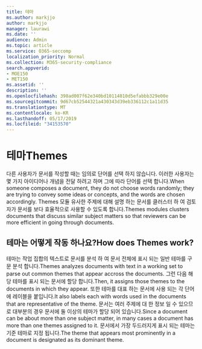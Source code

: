 ```yaml
---
title: 테마
ms.author: markjjo
author: markjjo
manager: laurawi
ms.date: ''
audience: Admin
ms.topic: article
ms.service: O365-seccomp
localization_priority: Normal
ms.collection: M365-security-compliance
search.appverid:
- MOE150
- MET150
ms.assetid: ''
description: ''
ms.openlocfilehash: 398ad007f62e340bd10114810d5efabbb329e00e
ms.sourcegitcommit: 9d67cb52544321a430343d39eb336112c1a11d35
ms.translationtype: MT
ms.contentlocale: ko-KR
ms.lasthandoff: 05/17/2019
ms.locfileid: "34153570"
---
```

# <a name="themes"></a><span data-ttu-id="8be7b-102">테마</span><span class="sxs-lookup"><span data-stu-id="8be7b-102">Themes</span></span>

<span data-ttu-id="8be7b-103">다른 사용자가 문서를 작성할 때는 임의로 단어를 선택 하지 않습니다. 이러한 사용자는 몇 가지 아이디어나 개념을 전달 하려고 하며 그에 따라 단어를 선택 합니다.</span><span class="sxs-lookup"><span data-stu-id="8be7b-103">When someone composes a document, they do not choose words randomly; they are trying to convey some ideas or concepts, and the words are chosen accordingly.</span></span> <span data-ttu-id="8be7b-104">Themes 모듈 유사한 주제에 대해 설명 하는 문서를 클러스터 하 여 검토자가 문서를 보다 효율적으로 사용할 수 있도록 합니다.</span><span class="sxs-lookup"><span data-stu-id="8be7b-104">Themes modules clusters documents that discuss similar subject matters so that reviewers can be more efficient in going through documents.</span></span>

## <a name="how-does-themes-work"></a><span data-ttu-id="8be7b-105">테마는 어떻게 작동 하나요?</span><span class="sxs-lookup"><span data-stu-id="8be7b-105">How does Themes work?</span></span>

<span data-ttu-id="8be7b-106">테마는 작업 집합의 텍스트로 문서를 분석 하 여 문서 전체에 표시 되는 일반 테마를 구문 분석 합니다.</span><span class="sxs-lookup"><span data-stu-id="8be7b-106">Themes analyzes documents with text in a working set to parse out common themes that appear accross the documents.</span></span> <span data-ttu-id="8be7b-107">그런 다음 해당 테마를 표시 되는 문서에 할당 합니다.</span><span class="sxs-lookup"><span data-stu-id="8be7b-107">Then, it assigns those themes to the documents in which they appear.</span></span> <span data-ttu-id="8be7b-108">또한 테마를 대표 하는 문서에 사용 되는 각 단어에 레이블을 붙입니다.</span><span class="sxs-lookup"><span data-stu-id="8be7b-108">It also labels each with words used in the documents that are representative of the theme.</span></span> <span data-ttu-id="8be7b-109">문서는 여러 주제에 대 한 정보 일 수 있으므로 대부분의 경우 문서에 둘 이상의 테마가 할당 되어 있습니다.</span><span class="sxs-lookup"><span data-stu-id="8be7b-109">Since a document can be about more than one subject matter, in many cases a document has more than one themes assigned to it.</span></span> <span data-ttu-id="8be7b-110">문서에서 가장 두드러지게 표시 되는 테마는 기준 테마로 지정 됩니다.</span><span class="sxs-lookup"><span data-stu-id="8be7b-110">The theme that appears most prominently in a document is designated as its dominant theme.</span></span>